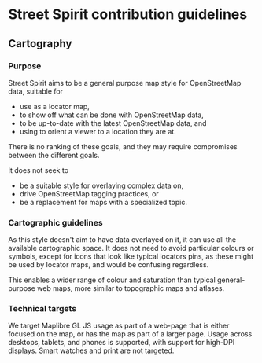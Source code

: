 # Street Spirit contribution guidelines

## Cartography

### Purpose

Street Spirit aims to be a general purpose map style for OpenStreetMap data, suitable for
- use as a locator map,
- to show off what can be done with OpenStreetMap data,
- to be up-to-date with the latest OpenStreetMap data, and
- using to orient a viewer to a location they are at.

There is no ranking of these goals, and they may require compromises between the different goals. 

It does not seek to
- be a suitable style for overlaying complex data on,
- drive OpenStreetMap tagging practices, or
- be a replacement for maps with a specialized topic.

### Cartographic guidelines

As this style doesn't aim to have data overlayed on it, it can use all the available cartographic space. It does not need to avoid particular colours or symbols, except for icons that look like typical locators pins, as these might be used by locator maps, and would be confusing regardless.

This enables a wider range of colour and saturation than typical general-purpose web maps, more similar to topographic maps and atlases.

### Technical targets

We target Maplibre GL JS usage as part of a web-page that is either focused on the map, or has the map as part of a larger page. Usage across desktops, tablets, and phones is supported, with support for high-DPI displays. Smart watches and print are not targeted.
